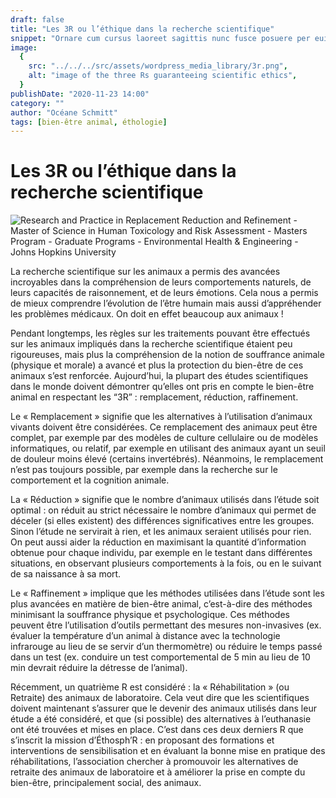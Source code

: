 ```yaml
---
draft: false
title: "Les 3R ou l’éthique dans la recherche scientifique"
snippet: "Ornare cum cursus laoreet sagittis nunc fusce posuere per euismod dis vehicula a, semper fames lacus maecenas dictumst pulvinar neque enim non potenti. Torquent hac sociosqu eleifend potenti."
image:
  {
    src: "../../../src/assets/wordpress_media_library/3r.png",
    alt: "image of the three Rs guaranteeing scientific ethics",
  }
publishDate: "2020-11-23 14:00"
category: ""
author: "Océane Schmitt"
tags: [bien-être animal, éthologie]
---
```


# Les 3R ou l’éthique dans la recherche scientifique

![Research and Practice in Replacement Reduction and Refinement - Master of Science in Human Toxicology and Risk Assessment - Masters Program - Graduate Programs - Environmental Health & Engineering - Johns Hopkins University](https://ehe.jhu.edu/sebin/d/k/replace-reduce-refine.png)

La recherche scientifique sur les animaux a permis des avancées incroyables dans la compréhension de leurs comportements naturels, de leurs capacités de raisonnement, et de leurs émotions. Cela nous a permis de mieux comprendre l’évolution de l’être humain mais aussi d’appréhender les problèmes médicaux. On doit en effet beaucoup aux animaux !

Pendant longtemps, les règles sur les traitements pouvant être effectués sur les animaux impliqués dans la recherche scientifique étaient peu rigoureuses, mais plus la compréhension de la notion de souffrance animale (physique et morale) a avancé et plus la protection du bien-être de ces animaux s’est renforcée. Aujourd’hui, la plupart des études scientifiques dans le monde doivent démontrer qu’elles ont pris en compte le bien-être animal en respectant les “3R” : remplacement, réduction, raffinement.

Le « Remplacement » signifie que les alternatives à l’utilisation d’animaux vivants doivent être considérées. Ce remplacement des animaux peut être complet, par exemple par des modèles de culture cellulaire ou de modèles informatiques, ou relatif, par exemple en utilisant des animaux ayant un seuil de douleur moins élevé (certains invertébrés). Néanmoins, le remplacement n’est pas toujours possible, par exemple dans la recherche sur le comportement et la cognition animale.

La « Réduction » signifie que le nombre d’animaux utilisés dans l’étude soit optimal : on réduit au strict nécessaire le nombre d’animaux qui permet de déceler (si elles existent) des différences significatives entre les groupes. Sinon l’étude ne servirait à rien, et les animaux seraient utilisés pour rien. On peut aussi aider la réduction en maximisant la quantité d’information obtenue pour chaque individu, par exemple en le testant dans différentes situations, en observant plusieurs comportements à la fois, ou en le suivant de sa naissance à sa mort.

Le « Raffinement » implique que les méthodes utilisées dans l’étude sont les plus avancées en matière de bien-être animal, c’est-à-dire des méthodes minimisant la souffrance physique et psychologique. Ces méthodes peuvent être l’utilisation d’outils permettant des mesures non-invasives (ex. évaluer la température d’un animal à distance avec la technologie infrarouge au lieu de se servir d’un thermomètre) ou réduire le temps passé dans un test (ex. conduire un test comportemental de 5 min au lieu de 10 min devrait réduire la détresse de l’animal).

Récemment, un quatrième R est considéré : la « Réhabilitation » (ou Retraite) des animaux de laboratoire. Cela veut dire que les scientifiques doivent maintenant s’assurer que le devenir des animaux utilisés dans leur étude a été considéré, et que (si possible) des alternatives à l’euthanasie ont été trouvées et mises en place. C’est dans ces deux derniers R que s’inscrit la mission d’Éthosph’R : en proposant des formations et interventions de sensibilisation et en évaluant la bonne mise en pratique des réhabilitations, l’association chercher à promouvoir les alternatives de retraite des animaux de laboratoire et à améliorer la prise en compte du bien-être, principalement social, des animaux.
